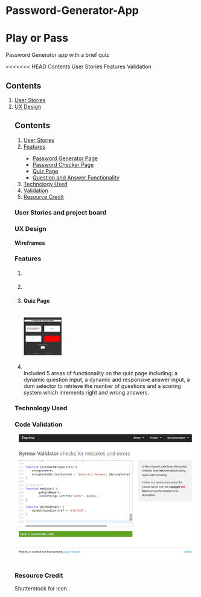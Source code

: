 # Password-Generator-App
<h1> Play or Pass </h1>
Password Generator app with a brief quiz

<<<<<<< HEAD
Contents
User Stories
Features 
Validation

<h2> Contents </h2>
<ol>
    <li><a href="#user">User Stories</a></li>
    <li><a href="#UX">UX Design</a></li>

<h2> Contents </h2>
<ol>
    <li><a href="#user">User Stories</a></li>
    <li><a href="#features">Features</a></li>
    <ul>
        <li><a href="#passgen">Password Generator Page</a></li>
        <li><a href="#passcheck">Password Checker Page</a></li>
        <li><a href="#quizPage">Quiz Page</a></li>
        <li><a href="#QnA">Question and Answer Functionality</a></li> 
    </ul>
    <li><a href="#tech">Technology Used</a></li>
    <li><a href="#valid">Validation</a></li>
    <li><a href="#resource">Resource Credit</a></li>

</ol>

<h3 id="user">User Stories and project board</h3>

<h3 id="UX"> UX Design</h3>
<h4>Wireframes</h4>

<h3 id="features">Features</h3>

<ol>
    <li><h4 id="passgen"></h4></li>
    <li><h4 id="passcheck"></h4></li>
    <li><h4 id="quizPage">Quiz Page</h4><br>
    <img src="PasswordGen-Page/assets /images/quiz.png" width="100px" height="100px">
    </li>
    <li><h4 id="QnA"></h4><br>
    Included 5 areas of functionality on the quiz page including: a dynamic question input, a dynamic and responsive answer input, a dom selector to retrieve the number of questions and a scoring system which inrements right and wrong answers.</li>
</ol>

<h3 id="tech">Technology Used </h3>

<h3 id="valid">Code Validation</h3>
<img src="PasswordGen-Page/assets /images/JS Validation.png">
<h3 id="resource">Resource Credit</h3>

Shutterstock for icon.

